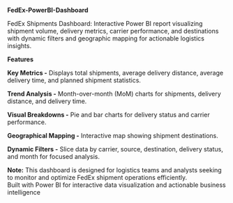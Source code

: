 **FedEx-PowerBI-Dashboard**  

FedEx Shipments Dashboard: Interactive Power BI report visualizing shipment volume, delivery metrics, carrier performance, and destinations with dynamic filters and geographic mapping for actionable logistics insights.

**Features**  

**Key Metrics -** Displays total shipments, average delivery distance, average delivery time, and planned shipment statistics. 

**Trend Analysis -** Month-over-month (MoM) charts for shipments, delivery distance, and delivery time.    

**Visual Breakdowns -** Pie and bar charts for delivery status and carrier performance.  

**Geographical Mapping -** Interactive map showing shipment destinations.  

**Dynamic Filters -** Slice data by carrier, source, destination, delivery status, and month for focused analysis.  

**Note:** This dashboard is designed for logistics teams and analysts seeking to monitor and optimize FedEx shipment operations efficiently.  
Built with Power BI for interactive data visualization and actionable business intelligence
